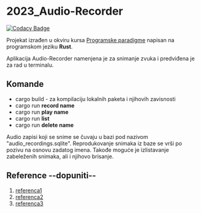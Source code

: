 # 2023_Audio-Recorder

[![Codacy Badge](https://api.codacy.com/project/badge/Grade/3630bf910adf485ab520ceb7916033d9)](https://app.codacy.com/gh/matf-pp/2023_Audio-Recorder?utm_source=github.com&utm_medium=referral&utm_content=matf-pp/2023_Audio-Recorder&utm_campaign=Badge_Grade)

Projekat izrađen u okviru kursa [Programske paradigme](http://www.programskijezici.matf.bg.ac.rs/ProgramskeParadigmeI.html) napisan na programskom jeziku **Rust**.

Aplikacija Audio-Recorder namenjena je za snimanje zvuka i predviđena je za rad u terminalu.

## Komande
* cargo build - za kompilaciju lokalnih paketa i njihovih zavisnosti
* cargo run **record name**
* cargo run **play name**
* cargo run **list**
* cargo run **delete name**

Audio zapisi koji se snime se čuvaju u bazi pod nazivom  "audio_recordings.sqlite". Reprodukovanje snimaka iz baze se vrši po pozivu na osnovu zadatog imena. Takođe moguće je izlistavanje zabeleženih snimaka, ali i njihovo brisanje.

## Reference --dopuniti--
1. [referenca1]()
2. [referenca2]()
3. [referenca3]()
